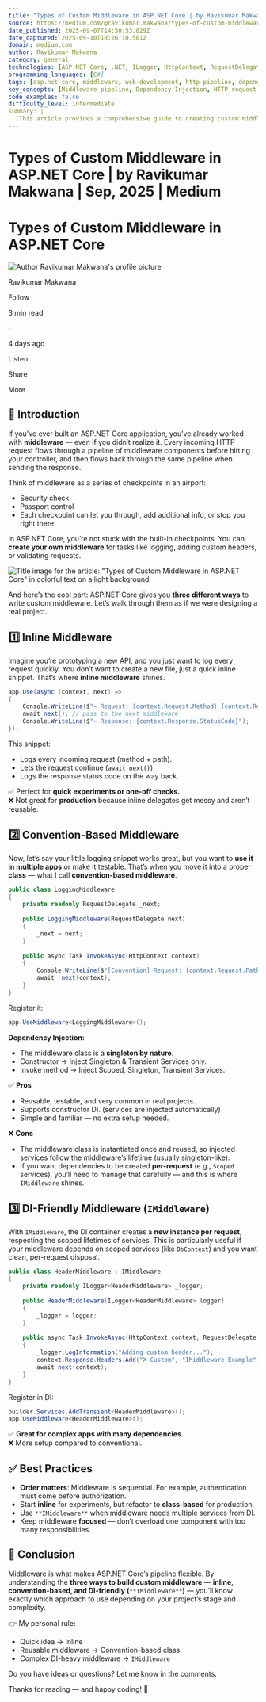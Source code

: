 ```yaml
---
title: "Types of Custom Middleware in ASP.NET Core | by Ravikumar Makwana | Sep, 2025 | Medium"
source: https://medium.com/@ravikumar.makwana/types-of-custom-middleware-in-asp-net-core-632cc5b615fb
date_published: 2025-09-07T14:50:53.029Z
date_captured: 2025-09-10T18:26:10.501Z
domain: medium.com
author: Ravikumar Makwana
category: general
technologies: [ASP.NET Core, .NET, ILogger, HttpContext, RequestDelegate, IMiddleware, Console]
programming_languages: [C#]
tags: [asp.net-core, middleware, web-development, http-pipeline, dependency-injection, csharp, logging, custom-middleware, dotnet, web-api]
key_concepts: [Middleware pipeline, Dependency Injection, HTTP request processing, Inline middleware, Convention-based middleware, DI-friendly middleware, Service lifetimes, RequestDelegate]
code_examples: false
difficulty_level: intermediate
summary: |
  [This article provides a comprehensive guide to creating custom middleware in ASP.NET Core, explaining its role in the HTTP request pipeline. It details three distinct approaches: inline middleware for quick experiments, convention-based middleware for reusable class-based components, and DI-friendly middleware using `IMiddleware` for complex scenarios requiring per-request service lifetimes. Each method is illustrated with practical C# code examples, highlighting their respective advantages, disadvantages, and ideal use cases. The article concludes with best practices and a personal rule to help developers choose the most suitable middleware implementation for their projects.]
---
```

# Types of Custom Middleware in ASP.NET Core | by Ravikumar Makwana | Sep, 2025 | Medium

# Types of Custom Middleware in ASP.NET Core

![Author Ravikumar Makwana's profile picture](https://miro.medium.com/v2/resize:fill:64:64/1*7J-MYybAbbtnB0kcnYD9rQ.jpeg)

Ravikumar Makwana

Follow

3 min read

·

4 days ago

Listen

Share

More

## 🌟 Introduction

If you’ve ever built an ASP.NET Core application, you’ve already worked with **middleware** — even if you didn’t realize it. Every incoming HTTP request flows through a pipeline of middleware components before hitting your controller, and then flows back through the same pipeline when sending the response.

Think of middleware as a series of checkpoints in an airport:

*   Security check
*   Passport control
*   Each checkpoint can let you through, add additional info, or stop you right there.

In ASP.NET Core, you’re not stuck with the built-in checkpoints. You can **create your own middleware** for tasks like logging, adding custom headers, or validating requests.

![Title image for the article: "Types of Custom Middleware in ASP.NET Core" in colorful text on a light background.](https://miro.medium.com/v2/resize:fit:700/1*sYPfQ_O6qdnjRYkmhiAL3g.png)

And here’s the cool part: ASP.NET Core gives you **three different ways** to write custom middleware. Let’s walk through them as if we were designing a real project.

## 1️⃣ Inline Middleware

Imagine you’re prototyping a new API, and you just want to log every request quickly. You don’t want to create a new file, just a quick inline snippet. That’s where **inline middleware** shines.

```csharp
app.Use(async (context, next) =>  
{  
    Console.WriteLine($"➡️ Request: {context.Request.Method} {context.Request.Path}");  
    await next(); // pass to the next middleware  
    Console.WriteLine($"⬅️ Response: {context.Response.StatusCode}");  
});
```

This snippet:

*   Logs every incoming request (method + path).
*   Lets the request continue (`await next()`).
*   Logs the response status code on the way back.

✅ Perfect for **quick experiments or one-off checks.**  
❌ Not great for **production** because inline delegates get messy and aren’t reusable.

## 2️⃣ Convention-Based Middleware

Now, let’s say your little logging snippet works great, but you want to **use it in multiple apps** or make it testable. That’s when you move it into a proper **class** — what I call **convention-based middleware**.

```csharp
public class LoggingMiddleware  
{  
    private readonly RequestDelegate _next;  
  
    public LoggingMiddleware(RequestDelegate next)  
    {  
        _next = next;  
    }  
  
    public async Task InvokeAsync(HttpContext context)  
    {  
        Console.WriteLine($"[Convention] Request: {context.Request.Path}");  
        await _next(context);  
    }  
}
```

Register it:

```csharp
app.UseMiddleware<LoggingMiddleware>();
```

**Dependency Injection:**

*   The middleware class is a **singleton by nature.**
*   Constructor → Inject Singleton & Transient Services only.
*   Invoke method → Inject Scoped, Singleton, Transient Services.

✅ **Pros**

*   Reusable, testable, and very common in real projects.
*   Supports constructor DI. (services are injected automatically)
*   Simple and familiar — no extra setup needed.

❌ **Cons**

*   The middleware class is instantiated once and reused, so injected services follow the middleware’s lifetime (usually singleton-like).
*   If you want dependencies to be created **per-request** (e.g., `Scoped` services), you’ll need to manage that carefully — and this is where `IMiddleware` shines.

## 3️⃣ DI-Friendly Middleware (`IMiddleware`)

With `IMiddleware`, the DI container creates a **new instance per request**, respecting the scoped lifetimes of services. This is particularly useful if your middleware depends on scoped services (like `DbContext`) and you want clean, per-request disposal.

```csharp
public class HeaderMiddleware : IMiddleware  
{  
    private readonly ILogger<HeaderMiddleware> _logger;  
  
    public HeaderMiddleware(ILogger<HeaderMiddleware> logger)  
    {  
        _logger = logger;  
    }  
  
    public async Task InvokeAsync(HttpContext context, RequestDelegate next)  
    {  
        _logger.LogInformation("Adding custom header...");  
        context.Response.Headers.Add("X-Custom", "IMiddleware Example");  
        await next(context);  
    }  
}
```

Register in DI:

```csharp
builder.Services.AddTransient<HeaderMiddleware>();  
app.UseMiddleware<HeaderMiddleware>();
```

✅ **Great for complex apps with many dependencies.**  
❌ More setup compared to conventional.

## ✅ Best Practices

*   **Order matters**: Middleware is sequential. For example, authentication must come before authorization.
*   Start **inline** for experiments, but refactor to **class-based** for production.
*   Use `**IMiddleware**` when middleware needs multiple services from DI.
*   Keep middleware **focused** — don’t overload one component with too many responsibilities.

## 📝 Conclusion

Middleware is what makes ASP.NET Core’s pipeline flexible. By understanding the **three ways to build custom middleware** — **inline, convention-based, and DI-friendly (**`**IMiddleware**`**)** — you’ll know exactly which approach to use depending on your project’s stage and complexity.

👉 My personal rule:

*   Quick idea → Inline
*   Reusable middleware → Convention-based class
*   Complex DI-heavy middleware → `IMiddleware`

Do you have ideas or questions? Let me know in the comments.

Thanks for reading — and happy coding! 🚀